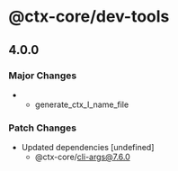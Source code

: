 # @ctx-core/dev-tools

## 4.0.0
### Major Changes

- - generate_ctx_I_name_file

### Patch Changes

- Updated dependencies [undefined]
  - @ctx-core/cli-args@7.6.0
